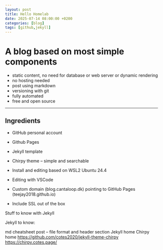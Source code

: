 ```yaml
---
layout: post
title: Hello Homelab
date: 2025-07-14 08:00:00 +0200
categories: [blog]
tags: [github,jekyll]
---
```


# A blog based on most simple components

 - static content, no need for database or web server or dynamic rendering
 - no hosting needed
 - post using markdown
 - versioning with git
 - fully automated
 - free and open source

---
## Ingredients

 - GitHub personal account
 - Github Pages

 - Jekyll template
 - Chirpy theme – simple and searchable

 - Install and editing based on WSL2 Ubuntu 24.4
 - Editing with VSCode

 - Custom domain (blog.cantaloop.dk) pointing to GitHub Pages (teejay2018.github.io)
 - Include SSL out of the box

Stuff to know with Jekyll

Jekyll to know:

md cheatsheet
post – file format and header section
Jekyll home
Chirpy home
https://github.com/cotes2020/jekyll-theme-chirpy
https://chirpy.cotes.page/

